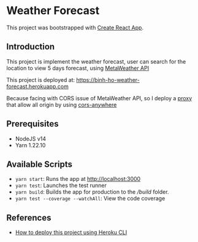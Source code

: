 # Weather Forecast

This project was bootstrapped with [Create React App](https://github.com/facebook/create-react-app).

## Introduction
This project is implement the weather forecast, user can search for the location to view 5 days forecast, using [MetaWeather API](https://www.metaweather.com/api/)

This project is deployed at: https://binh-ho-weather-forecast.herokuapp.com

Because facing with CORS issue of MetaWeather API, so I deploy a [proxy](https://binh-ho-cors-proxy.herokuapp.com) that allow all origin by using [cors-anywhere](https://github.com/Rob--W/cors-anywhere)

## Prerequisites
 - NodeJS v14
 - Yarn 1.22.10

## Available Scripts

 - `yarn start`: Runs the app at [http://localhost:3000](http://localhost:3000)
 - `yarn test`: Launches the test runner
 - `yarn build`: Builds the app for production to the */build* folder.
 - `yarn test --coverage --watchAll`: View the code coverage

## References
 - [How to deploy this project using Heroku CLI](https://blog.heroku.com/deploying-react-with-zero-configuration)


